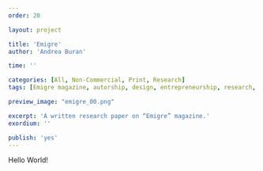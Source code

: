 ```yaml
---
order: 20

layout: project

title: 'Emigre'
author: 'Andrea Buran'

time: ''

categories: [All, Non-Commercial, Print, Research]
tags: [Emigre magazine, autorship, design, entrepreneurship, research, writing]

preview_image: "emigre_00.png"

excerpt: 'A written research paper on “Emigre” magazine.'
exordium: ''

publish: 'yes'
---
```


Hello World!